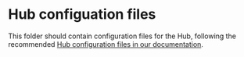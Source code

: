 # Hub configuation files

This folder should contain configuration files for the Hub, following the recommended [Hub configuration files in our documentation](https://hubverse.io/en/latest/user-guide/hub-config.html).
